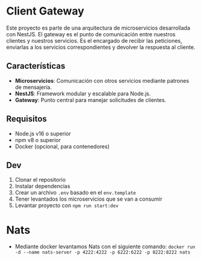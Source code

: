 # Client Gateway

Este proyecto es parte de una arquitectura de microservicios desarrollada con NestJS. El gateway es el punto de comunicación entre nuestros clientes y nuestros servicios. Es el encargado de recibir las peticiones, enviarlas a los servicios correspondientes y devolver la respuesta al cliente.

## Características

- **Microservicios**: Comunicación con otros servicios mediante patrones de mensajería.
- **NestJS**: Framework modular y escalable para Node.js.
- **Gateway**: Punto central para manejar solicitudes de clientes.

## Requisitos

- Node.js v16 o superior
- npm v8 o superior
- Docker (opcional, para contenedores)

## Dev

1. Clonar el repositorio
2. Instalar dependencias
3. Crear un archivo `.env` basado en el `env.template`
4. Tener levantados los microservicios que se van a consumir
5. Levantar proyecto con `npm run start:dev`

# Nats

- Mediante docker levantamos Nats con el siguiente comando:
`docker run -d --name nats-server -p 4222:4222 -p 6222:6222 -p 8222:8222 nats`
